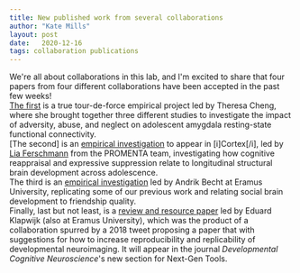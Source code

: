 ```yaml
---
title: New published work from several collaborations
author: "Kate Mills"
layout: post
date:   2020-12-16
tags: collaboration publications 
---
```


We're all about collaborations in this lab, and I'm excited to share that four papers from four different collaborations have been accepted in the past few weeks!<br> [The first](https://www.sciencedirect.com/science/article/pii/S1878929320301444) is a true tour-de-force empirical project led by Theresa Cheng, where she brought together three different studies to investigate the impact of adversity, abuse, and neglect on adolescent amygdala resting-state functional connectivity.<br> [The second] is an [empirical investigation](https://psyarxiv.com/xw7ua/) to appear in [i]Cortex[/i], led by [Lia Ferschmann](https://www.sv.uio.no/psi/english/people/aca/liam/index.html) from the PROMENTA team, investigating how cognitive reappraisal and expressive suppression relate to longitudinal structural brain development across adolescence.<br> The third is an [empirical investigation](https://academic.oup.com/scan/advance-article/doi/10.1093/scan/nsaa166/6024637) led by Andrik Becht at Eramus University, replicating some of our previous work and relating social brain development to friendship quality.<br> Finally, last but not least, is a [review and resource paper](https://psyarxiv.com/fxjzt) led by Eduard Klapwijk (also at Eramus University), which was the product of a collaboration spurred by a 2018 tweet proposing a paper that with suggestions for how to increase reproducibility and replicability of developmental neuroimaging. It will appear in the journal <i>Developmental Cognitive Neuroscience</i>'s new section for Next-Gen Tools.